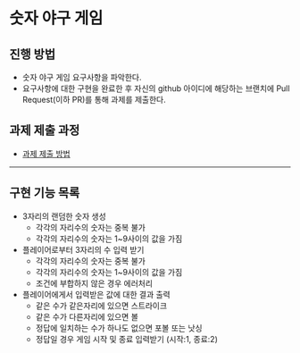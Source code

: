 # 숫자 야구 게임
## 진행 방법
* 숫자 야구 게임 요구사항을 파악한다.
* 요구사항에 대한 구현을 완료한 후 자신의 github 아이디에 해당하는 브랜치에 Pull Request(이하 PR)를 통해 과제를 제출한다.

## 과제 제출 과정
* [과제 제출 방법](https://github.com/next-step/nextstep-docs/tree/master/precourse)

---

## 구현 기능 목록
 * 3자리의 랜덤한 숫자 생성 
   * 각각의 자리수의 숫자는 중복 불가
   * 각각의 자리수의 숫자는 1~9사이의 값을 가짐
 * 플레이어로부터 3자리의 수 입력 받기
    * 각각의 자리수의 숫자는 중복 불가
    * 각각의 자리수의 숫자는 1~9사이의 값을 가짐 
    * 조건에 부합하지 않은 경우 에러처리
 * 플레이어에게서 입력받은 값에 대한 결과 출력
   * 같은 수가 같은자리에 있으면 스트라이크
   * 같은 수가 다른자리에 있으면 볼
   * 정답에 일치하는 수가 하나도 없으면 포볼 또는 낫싱
   * 정답일 경우 게임 시작 및 종료 입력받기 (시작:1, 종료:2)
 